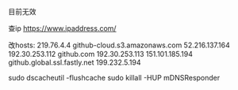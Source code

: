 目前无效

查ip
https://www.ipaddress.com/

改hosts:
219.76.4.4 github-cloud.s3.amazonaws.com 52.216.137.164
192.30.253.112 github.com 192.30.253.113
151.101.185.194 github.global.ssl.fastly.net 199.232.5.194

sudo dscacheutil -flushcache
sudo killall -HUP mDNSResponder
